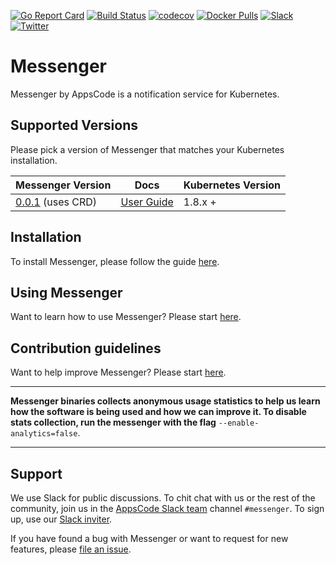 [![Go Report Card](https://goreportcard.com/badge/github.com/appscode/messenger)](https://goreportcard.com/report/github.com/appscode/messenger)
[![Build Status](https://travis-ci.org/appscode/messenger.svg?branch=master)](https://travis-ci.org/appscode/messenger)
[![codecov](https://codecov.io/gh/appscode/messenger/branch/master/graph/badge.svg)](https://codecov.io/gh/appscode/messenger)
[![Docker Pulls](https://img.shields.io/docker/pulls/appscode/messenger.svg)](https://hub.docker.com/r/appscode/messenger/)
[![Slack](https://slack.appscode.com/badge.svg)](https://slack.appscode.com)
[![Twitter](https://img.shields.io/twitter/follow/appscodehq.svg?style=social&logo=twitter&label=Follow)](https://twitter.com/intent/follow?screen_name=AppsCodeHQ)

# Messenger
Messenger by AppsCode is a notification service for Kubernetes.

## Supported Versions
Please pick a version of Messenger that matches your Kubernetes installation.

| Messenger Version                                                            | Docs                                                      | Kubernetes Version |
|----------------------------------------------------------------------------|-----------------------------------------------------------|--------------------|
| [0.0.1](https://github.com/appscode/messenger/releases/tag/0.0.1) (uses CRD) | [User Guide](https://appscode.com/products/messenger/0.0.1) | 1.8.x +            |

## Installation

To install Messenger, please follow the guide [here](https://appscode.com/products/messenger/0.0.1/setup/install).

## Using Messenger
Want to learn how to use Messenger? Please start [here](https://appscode.com/products/messenger/0.0.1).

## Contribution guidelines
Want to help improve Messenger? Please start [here](https://appscode.com/products/messenger/0.0.1/welcome/contributing).

---

**Messenger binaries collects anonymous usage statistics to help us learn how the software is being used and how we can improve it. To disable stats collection, run the messenger with the flag** `--enable-analytics=false`.

---

## Support
We use Slack for public discussions. To chit chat with us or the rest of the community, join us in the [AppsCode Slack team](https://appscode.slack.com/messages/CAYG5P8CV/details/) channel `#messenger`. To sign up, use our [Slack inviter](https://slack.appscode.com/).

If you have found a bug with Messenger or want to request for new features, please [file an issue](https://github.com/appscode/messenger/issues/new).
